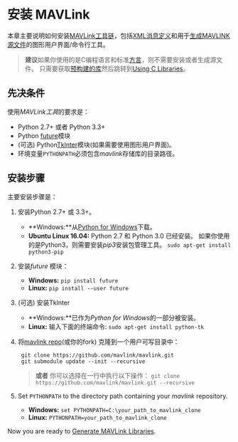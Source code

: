 # 安装 MAVLink

本章主要说明如何安装[MAVLink工具链](https://github.com/mavlink/mavlink)，包括[XML消息定义](../messages/README.md)和用于[生成MAVLINK源文件](../getting_started/generate_libraries.md)的图形用户界面/命令行工具。

> **建议**如果你使用的是C编程语言和标准[方言](../messages/README.md#dialects)，则不需要安装或者生成源文件。 只需要获取[预构建的库](../README.md#prebuilt_libraries)然后跳转到[Using C Libraries](../mavgen_c/README.md)。

## 先决条件

使用*MAVLink工具*的要求是：

* Python 2.7+ 或者 Python 3.3+
* Python [future](http://python-future.org/)模块
* (可选) Python[Tklnter](https://wiki.python.org/moin/TkInter)模块(如果需要使用图形用户界面)。
* 环境变量`PYTHONPATH`必须包含*mavlink*存储库的目录路径。

## 安装步骤

主要安装步骤是：

1. 安装Python 2.7+ 或 3.3+。 
    * **Windows:**从[Python for Windows](https://www.python.org/downloads/)下载。
    * **Ubuntu Linux 16.04:** Python 2.7 和 Python 3.0 已经安装。 如果你使用的是Python3，则需要安装*pip3*安装包管理工具。 ```sudo apt-get install python3-pip```
2. 安装*future* 模块： 
    * **Windows:** ```pip install future```
    * **Linux:** ```pip install --user future```

3. (可选) 安装Tklnter
    
    * **Windows:**已作为*Python for Windows*的一部分被安装。
    * **Linux:** 输入下面的终端命令: ```sudo apt-get install python-tk```

4. 将[mavlink repo](https://github.com/mavlink/mavlink)(或你的fork) 克隆到一个用户可写目录中：
    
        git clone https://github.com/mavlink/mavlink.git
        git submodule update --init --recursive
        
    
    > **或者** 你可以选择在一行中执行以下操作： ```git clone https://github.com/mavlink/mavlink.git --recursive```

5. Set `PYTHONPATH` to the directory path containing your *mavlink* repository. 
    * **Windows:** `set PYTHONPATH=C:\your_path_to_mavlink_clone`
    * **Linux:** `PYTHONPATH=your_path_to_mavlink_clone`

Now you are ready to [Generate MAVLink Libraries](../getting_started/generate_libraries.md).
